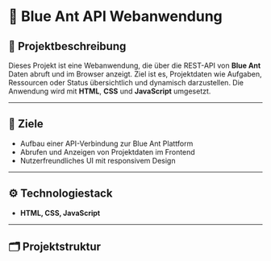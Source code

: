 # 🔵 Blue Ant API Webanwendung

## 📘 Projektbeschreibung

Dieses Projekt ist eine Webanwendung, die über die REST-API von **Blue Ant** Daten abruft und im Browser anzeigt. Ziel ist es, Projektdaten wie Aufgaben, Ressourcen oder Status übersichtlich und dynamisch darzustellen. Die Anwendung wird mit **HTML**, **CSS** und **JavaScript** umgesetzt.

---

## 🎯 Ziele

- Aufbau einer API-Verbindung zur Blue Ant Plattform
- Abrufen und Anzeigen von Projektdaten im Frontend
- Nutzerfreundliches UI mit responsivem Design

---

## ⚙️ Technologiestack

- **HTML, CSS, JavaScript**


---


## 🗂️ Projektstruktur

